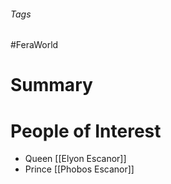 ###### Tags

#FeraWorld

# Summary

# People of Interest
- Queen [[Elyon Escanor]]
- Prince [[Phobos Escanor]]